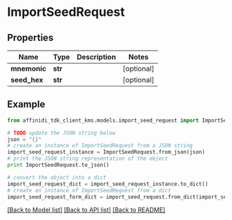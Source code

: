# ImportSeedRequest

## Properties

| Name         | Type    | Description | Notes      |
| ------------ | ------- | ----------- | ---------- |
| **mnemonic** | **str** |             | [optional] |
| **seed_hex** | **str** |             | [optional] |

## Example

```python
from affinidi_tdk_client_kms.models.import_seed_request import ImportSeedRequest

# TODO update the JSON string below
json = "{}"
# create an instance of ImportSeedRequest from a JSON string
import_seed_request_instance = ImportSeedRequest.from_json(json)
# print the JSON string representation of the object
print ImportSeedRequest.to_json()

# convert the object into a dict
import_seed_request_dict = import_seed_request_instance.to_dict()
# create an instance of ImportSeedRequest from a dict
import_seed_request_form_dict = import_seed_request.from_dict(import_seed_request_dict)
```

[[Back to Model list]](../README.md#documentation-for-models) [[Back to API list]](../README.md#documentation-for-api-endpoints) [[Back to README]](../README.md)
